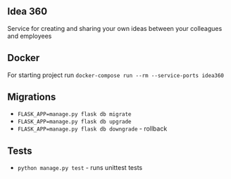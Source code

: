 ## Idea 360

Service for creating and sharing your own ideas between your colleagues and employees

## Docker

For starting project run `docker-compose run --rm --service-ports idea360`


## Migrations

* `FLASK_APP=manage.py flask db migrate`
* `FLASK_APP=manage.py flask db upgrade`
* `FLASK_APP=manage.py flask db downgrade` - rollback

## Tests

* `python manage.py test` - runs unittest tests
